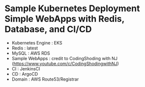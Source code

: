 # Sample Kubernetes Deployment Simple WebApps with Redis, Database, and CI/CD

 - Kubernetes Engine : EKS
 - Redis : latest
 - MySQL : AWS RDS
 - Sample WebApps : credit to CodingShoding with NJ (https://www.youtube.com/c/CodingShodingwithNJ)
 - CI : JenkinsCI
 - CD : ArgoCD
 - Domain : AWS Route53/Registrar
